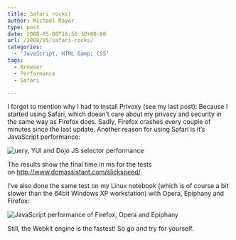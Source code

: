 ```yaml
---
title: Safari rocks!
author: Michael Mayer
type: post
date: 2008-05-08T16:56:30+00:00
url: /2008/05/safari-rocks/
categories:
  - 'JavaScript, HTML &amp; CSS'
tags:
  - Browser
  - Performance
  - Safari

---
```

I forgot to mention why I had to install Privoxy (see my last post): Because I started using Safari, which doesn&#8217;t care about my privacy and security in the same way as Firefox does. Sadly, Firefox crashes every couple of minutes since the last update. Another reason for using Safari is it&#8217;s JavaScript performance:

<img class="alignnone size-full wp-image-791" title="jQuery, YUI and Dojo JS selector performance" src="http://www.nulldevice.de/wp-content/uploads/2008/05/graph-3.png" alt="uery, YUI and Dojo JS selector performance" srcset="/wp-content/uploads/2008/05/graph-3.png 600w, /wp-content/uploads/2008/05/graph-3-500x385.png 500w" sizes="(max-width: 600px) 100vw, 600px" />

The results show the final time in ms for the tests on <http://www.domassistant.com/slickspeed/>.

I&#8217;ve also done the same test on my Linux notebook (which is of course a bit slower than the 64bit Windows XP workstation) with Opera, Epiphany and Firefox:

<img class="alignnone size-full wp-image-793" title="JavaScript performance of Firefox, Opera and Epiphany" src="http://www.nulldevice.de/wp-content/uploads/2008/05/graph-4.png" alt="JavaScript performance of Firefox, Opera and Epiphany" srcset="/wp-content/uploads/2008/05/graph-4.png 600w, /wp-content/uploads/2008/05/graph-4-500x385.png 500w" sizes="(max-width: 600px) 100vw, 600px" />

Still, the Webkit engine is the fastest! So go and try for yourself.
